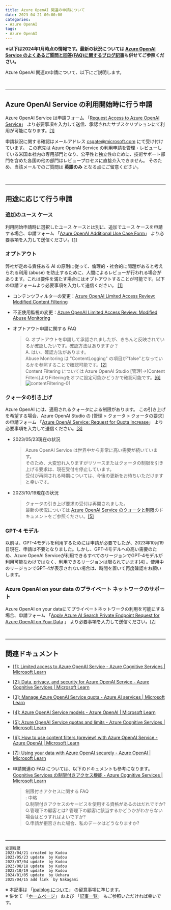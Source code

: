 ```yaml
---
title: Azure OpenAI 関連の申請について
date: 2023-04-21 00:00:00
categories:
- Azure OpenAI
tags:
- Azure OpenAI
---
```


**※以下は2024年1月時点の情報です。最新の状況については [Azure OpenAI Service のよくあるご質問と回答(FAQ)に関するブログ記事](https://jpaiblog.github.io/blog/2025/04/10/AzureOpenAIService-FAQ/)も併せてご参照ください。**

Azure OpenAI 関連の申請について、以下にご説明します。

<!-- more -->
<br>

***
## Azure OpenAI Service の利用開始時に行う申請

Azure OpenAI Service は申請フォーム 「[Request Access to Azure OpenAI Service](https://aka.ms/oai/access)」 より必要事項を入力して送信、承認されたサブスクリプションにて利用が可能になります。[[1]](https://learn.microsoft.com/en-us/legal/cognitive-services/openai/limited-access)  

申請状況に関する確認はメールアドレス csgate@microsoft.com にて受け付けています。 この宛先は Azure OpenAI Service の利用申請を管理・レビューしている米国本社内の専用部門となり、公平性と独立性のために、技術サポート部門を含めた各国の他の部門はレビュープロセスに直接介入できません。 そのため、当該メールでのご質問は **英語のみ** となる点にご留意ください。  

<br>

***
## 用途に応じて行う申請

### 追加のユース ケース
利用開始申請時に選択したユース ケースとは別に、追加でユース ケースを申請する場合、申請フォーム 「[Azure OpenAI Additional Use Case Form](https://customervoice.microsoft.com/Pages/ResponsePage.aspx?id=v4j5cvGGr0GRqy180BHbR7en2Ais5pxKtso_Pz4b1_xUM003VEJPRjRSOTZBRVZBV1E5N1lWMk1XUyQlQCN0PWcu)」 より必要事項を入力して送信ください。[[1]](https://learn.microsoft.com/en-us/legal/cognitive-services/openai/limited-access)

### オプトアウト
弊社が定める責任ある AI の原則に従って、倫理的・社会的に問題があると考えられる利用 (abuse) を防止するために、人間によるレビューが行われる場合があります。これは要件を満たす場合にはオプトアウトすることが可能です。以下の申請フォームより必要事項を入力して送信ください。 [[1]](https://learn.microsoft.com/en-us/legal/cognitive-services/openai/limited-access)  

- コンテンツフィルターの変更：[Azure OpenAI Limited Access Review:  Modified Content Filtering](https://customervoice.microsoft.com/Pages/ResponsePage.aspx?id=v4j5cvGGr0GRqy180BHbR7en2Ais5pxKtso_Pz4b1_xUMlBQNkZMR0lFRldORTdVQzQ0TEI5Q1ExOSQlQCN0PWcu) 

- 不正使用監視の変更：[Azure OpenAI Limited Access Review:
Modified Abuse Monitoring](https://customervoice.microsoft.com/Pages/ResponsePage.aspx?id=v4j5cvGGr0GRqy180BHbR7en2Ais5pxKtso_Pz4b1_xUOE9MUTFMUlpBNk5IQlZWWkcyUEpWWEhGOCQlQCN0PWcu)

- オプトアウト申請に関する FAQ   
  > Q. オプトアウトを申請して承認されましたが、きちんと反映されているか確認したいです。確認方法はありますか？  
  > A. はい、確認方法があります。   
  > Abuse Monitoring は "ContentLogging" の項目が"false"となっているかを参照することで確認可能です。[[2]](https://learn.microsoft.com/en-us/legal/cognitive-services/openai/data-privacy#how-can-a-customer-verify-if-data-storage-for-abuse-monitoring-is-off)  
  > Content Filtering については Azure OpenAI Studio [管理]->[Content Filters]よりFilteringをオフに設定可能かどうかで確認可能です。[[6]](https://learn.microsoft.com/en-us/azure/ai-services/openai/how-to/content-filters#configuring-content-filters-via-azure-openai-studio-preview)  
  ![contentFiltering-01](https://jpaiblog.github.io/images/RequestAccess-to-AzureOpenAIService/contentFiltering-01.png "contentFiltering-01")  

### クォータの引き上げ
Azure OpenAI には、適用されるクォータによる制限があります。 この引き上げを希望する場合、Azure OpenAI Studio の [管理 > クォータ > クォータの要求] の申請フォーム 「[Azure OpenAI Service: Request for Quota Increase](https://customervoice.microsoft.com/Pages/ResponsePage.aspx?id=v4j5cvGGr0GRqy180BHbR4xPXO648sJKt4GoXAed-0pUMFE1Rk9CU084RjA0TUlVSUlMWEQzVkJDNCQlQCN0PWcu)」 より必要事項を入力して送信ください。[[3]](https://learn.microsoft.com/en-us/azure/ai-services/openai/how-to/quota?tabs=rest#view-and-request-quota)  

- 2023/05/23現在の状況    
  > Azure OpenAI Service は世界中から非常に高い需要が続いています。  
  > そのため、大変恐れ入りますがリソースまたはクォータの制限を引き上げる要求は、現在受付を停止しています。  
  > 受付が再開される時期については、今後の更新をお待ちいただけますと幸いです。 

- 2023/10/19現在の状況    
  > クォータの引き上げ要求の受付は再開されました。  
  > 最新の状況については [Azure OpenAI Service のクォータと制限](https://learn.microsoft.com/en-us/azure/ai-services/openai/quotas-limits#how-to-request-increases-to-the-default-quotas-and-limits)のドキュメントをご参照ください。[[5]](https://learn.microsoft.com/en-us/azure/ai-services/openai/quotas-limits#how-to-request-increases-to-the-default-quotas-and-limits) 

### GPT-4 モデル

以前は、GPT-4モデルを利用するためには申請が必要でしたが、2023年10月19日現在、申請は不要となりました。しかし、GPT-4モデルへの高い需要のため、Azure OpenAI Serviceが利用できるすべてのリージョンでGPT-4モデルが利用可能なわけではなく、利用できるリージョンは限られています[[4]](https://learn.microsoft.com/en-us/azure/ai-services/openai/concepts/models) 。使用中のリージョンでGPT-4が表示されない場合は、時間を置いて再度確認をお願いします。

### Azure OpenAI on your data のプライベート ネットワークのサポート
Azure OpenAI on your dataにてプライベートネットワークの利用を可能にする場合、申請フォーム 「[Apply Azure AI Search Private Endpoint Request for Azure OpenAI on Your Data](https://forms.office.com/pages/responsepage.aspx?id=v4j5cvGGr0GRqy180BHbRw_T3EIZ1KNCuv_1duLJBgpUMUcwV1Y5QjI3UTVTMkhSVUo3R09NNVQxSyQlQCN0PWcu)  」 より必要事項を入力して送信ください。[[7]](https://learn.microsoft.com/ja-jp/azure/ai-services/openai/how-to/use-your-data-securely#inbound-security-networking-1)  

<br>

***
## 関連ドキュメント

- [[1]: Limited access to Azure OpenAI Service - Azure Cognitive Services | Microsoft Learn](https://learn.microsoft.com/en-us/legal/cognitive-services/openai/limited-access)  

- [[2]: Data, privacy, and security for Azure OpenAI Service - Azure Cognitive Services | Microsoft Learn](https://learn.microsoft.com/en-us/legal/cognitive-services/openai/data-privacy?context=%2Fazure%2Fcognitive-services%2Fopenai%2Fcontext%2Fcontext)  

- [[3]: Manage Azure OpenAI Service quota - Azure AI services | Microsoft Learn](https://learn.microsoft.com/en-us/azure/ai-services/openai/how-to/quota?tabs=rest#view-and-request-quota)  

- [[4]: Azure OpenAI Service models - Azure OpenAI | Microsoft Learn](https://learn.microsoft.com/en-us/azure/ai-services/openai/concepts/models#gpt-4-models)  

- [[5]: Azure OpenAI Service quotas and limits - Azure Cognitive Services | Microsoft Learn](https://learn.microsoft.com/en-us/azure/ai-services/openai/quotas-limits#how-to-request-increases-to-the-default-quotas-and-limits)   

- [[6]: How to use content filters (preview) with Azure OpenAI Service - Azure OpenAI | Microsoft Learn](https://learn.microsoft.com/en-us/azure/cognitive-services/openai/how-to/content-filters)  

- [[7]: Using your data with Azure OpenAI securely - Azure OpenAI | Microsoft Learn](https://learn.microsoft.com/en-us/azure/ai-services/openai/how-to/use-your-data-securely#inbound-security-networking-1)  

- 申請関連の FAQ については、以下のドキュメントも参考になります。  
  [Cognitive Services の制限付きアクセス機能 - Azure Cognitive Services | Microsoft Learn](https://learn.microsoft.com/ja-jp/azure/cognitive-services/cognitive-services-limited-access#faq-about-limited-access)
  > 制限付きアクセスに関する FAQ  
  > : 中略  
  > Q.制限付きアクセスのサービスを使用する資格があるのはだれですか?  
  > Q.管理下の顧客とは? 管理下の顧客に該当するかどうかがわからない場合はどうすればよいですか?  
  >Q.申請が拒否された場合、私のデータはどうなりますか?  

<br>

***
`変更履歴`  
`2023/04/21 created by Kudou`  
`2023/05/23 update  by Kudou`  
`2023/07/04 update  by Kudou`   
`2023/08/18 update  by Kudou`   
`2023/10/19 update  by Kudou`   
`2024/01/05 update  by Uehara`  
`2025/04/15 add link  by Nakagami`  

※ 本記事は 「[jpaiblog について](https://jpaiblog.github.io/blog/2020/01/01/about-jpaiblog/)」 の留意事項に準じます。  
※ 併せて 「[ホームページ](https://jpaiblog.github.io/blog/)」 および 「[記事一覧](https://jpaiblog.github.io/blog/archives/)」 もご参照いただければ幸いです。  
